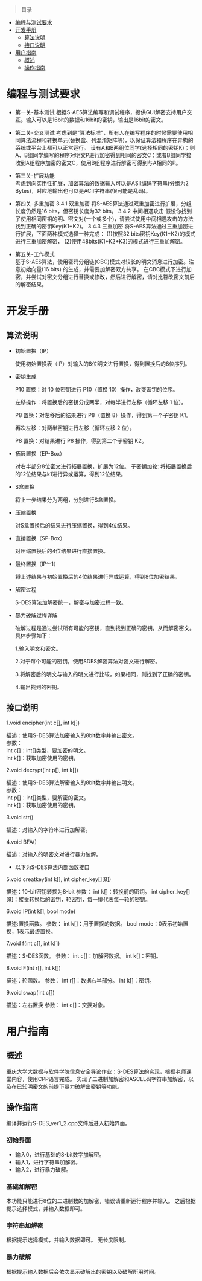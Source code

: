 > 目录
- [编程与测试要求](#编程与测试要求)
- [开发手册](#开发手册)
  - [算法说明](#算法说明) 
  - [接口说明](#接口说明)
- [用户指南](#用户指南)
  - [概述](#概述)
  - [操作指南](#操作指南)

# 编程与测试要求  
- 第一关-基本测试
根据S-AES算法编写和调试程序，提供GUI解密支持用户交互。输入可以是16bit的数据和16bit的密钥，输出是16bit的密文。

- 第二关-交叉测试 
考虑到是"算法标准"，所有人在编写程序的时候需要使用相同算法流程和转换单元(替换盒、列混淆矩阵等)，以保证算法和程序在异构的系统或平台上都可以正常运行。
设有A和B两组位同学(选择相同的密钥K)；则A、B组同学编写的程序对明文P进行加密得到相同的密文C；或者B组同学接收到A组程序加密的密文C，使用B组程序进行解密可得到与A相同的P。

- 第三关-扩展功能  
考虑到向实用性扩展，加密算法的数据输入可以是ASII编码字符串(分组为2 Bytes)，对应地输出也可以是ACII字符串(很可能是乱码)。

- 第四关-多重加密 
3.4.1 双重加密
将S-AES算法通过双重加密进行扩展，分组长度仍然是16 bits，但密钥长度为32 bits。
3.4.2 中间相遇攻击
假设你找到了使用相同密钥的明、密文对(一个或多个)，请尝试使用中间相遇攻击的方法找到正确的密钥Key(K1+K2)。
3.4.3 三重加密
将S-AES算法通过三重加密进行扩展，下面两种模式选择一种完成：
(1)按照32 bits密钥Key(K1+K2)的模式进行三重加密解密，
(2)使用48bits(K1+K2+K3)的模式进行三重加解密。

- 第五关-工作模式  
基于S-AES算法，使用密码分组链(CBC)模式对较长的明文消息进行加密。注意初始向量(16 bits) 的生成，并需要加解密双方共享。
在CBC模式下进行加密，并尝试对密文分组进行替换或修改，然后进行解密，请对比篡改密文前后的解密结果。

# 开发手册
## 算法说明
- 初始置换（IP）

  使用初始置换表（IP）对输入的8位明文进行置换，得到置换后的8位序列。

- 密钥生成

  P10 置换：对 10 位密钥进行 P10（置换 10）操作，改变密钥的位序。

  左移操作：将置换后的密钥分成两半，对每半进行左移（循环左移 1 位）。

  P8 置换：对左移后的结果进行 P8（置换 8）操作，得到第一个子密钥 K1。

  再次左移：对两半密钥进行左移（循环左移 2 位）。

  P8 置换：对结果进行 P8 操作，得到第二个子密钥 K2。

- 拓展置换（EP-Box）

  对右半部分8位密文进行拓展置换，扩展为12位。 子密钥加轮: 将拓展置换后的12位结果与k1进行异或运算，得到12位结果。

- S盒置换

  将上一步结果分为两组，分别进行S盒置换。

- 压缩置换

  对S盒置换后的结果进行压缩置换，得到4位结果。

- 直接置换（SP-Box）

  对压缩置换后的4位结果进行直接置换。

- 最终置换（IP^-1）

  将上述结果与初始置换后的4位结果进行异或运算，得到8位加密结果。

- 解密过程

  S-DES算法加解密统一，解密与加密过程一致。

- 暴力破解过程详解

  破解过程是通过尝试所有可能的密钥，直到找到正确的密钥，从而解密密文。具体步骤如下：

  1.输入明文和密文。

  2.对于每个可能的密钥，使用SDES解密算法对密文进行解密。

  3.将解密后的明文与输入的明文进行比较，如果相同，则找到了正确的密钥。

  4.输出找到的密钥。

## 接口说明
1.void encipher(int c[], int k[])
 
描述：使用S-DES算法加密输入的8bit数字并输出密文。  
参数：  
int c[]：int[]类型，要加密的明文。  
int k[]：获取加密使用的密钥。    

2.void decrypt(int p[], int k[])

描述：使用S-DES算法解密输入的8bit数字并输出明文。  
参数：  
int p[]：int[]类型，要解密的密文。  
int k[]：获取加密使用的密钥。

3.void str()

描述：对输入的字符串进行加解密。

4.void BFA()

描述：对输入的明密文对进行暴力破解。  

- 以下为S-DES算法内部函数接口

5.void creatkey(int k[], int cipher_key[][8])

描述：10-bit密钥转换为8-bit
参数：
int k[]：转换前的密钥。
int cipher_key[][8]：接受转换后的密钥，轮密钥，每一排代表每一轮的密钥。

6.void IP(int k[], bool mode)

描述:置换函数。
参数：
int k[]：用于置换的数据。
bool mode：0表示初始置换，1表示最终置换。

7.void f(int c[], int k[])

描述：S-DES函数。
参数：
int c[]：加解密数据。
int k[]：密钥。

8.void F(int r[], int k[])

描述：轮函数。
参数：
int r[]：数据右半部分。
int k[]：密钥。

9.void swap(int c[])

描述：左右置换
参数：
int c[]：交换对象。

# 用户指南
## 概述
重庆大学大数据与软件学院信息安全导论作业：S-DES算法的实现，根据老师课堂内容，使用CPP语言完成。
实现了二进制加解密和ASCLL码字符串加解密，以及在已知明密文的前提下暴力破解出密钥等功能。

## 操作指南
编译并运行S-DES_ver1_2.cpp文件后进入初始界面。

### 初始界面
- 输入0，进行基础的8-bit数字加解密。
- 输入1，进行字符串加解密。
- 输入2，进行暴力破解。

### 基础加解密
本功能只能进行8位的二进制数的加解密，错误请重新运行程序并输入。
之后根据提示选择模式，并输入数据即可。

### 字符串加解密
根据提示选择模式，并输入数据即可。
无长度限制。

### 暴力破解
根据提示输入数据后会依次显示破解出的密钥以及破解所用时间。
